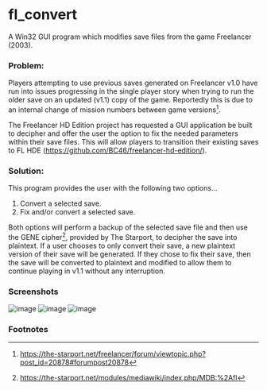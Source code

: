 # fl_convert
A Win32 GUI program which modifies save files from the game Freelancer (2003).

### Problem:
Players attempting to use previous saves generated on Freelancer v1.0 have run into issues progressing in the single player story when trying to run the older save on an updated (v1.1) copy of the game. Reportedly this is due to an internal change of mission numbers between game versions[^1].

The Freelancer HD Edition project has requested a GUI application be built to decipher and offer the user the option to fix the needed parameters within their save files. This will allow players to transition their existing saves to FL HDE (https://github.com/BC46/freelancer-hd-edition/).

### Solution:
This program provides the user with the following two options...

1. Convert a selected save.
2. Fix and/or convert a selected save.

Both options will perform a backup of the selected save file and then use the GENE cipher[^2], provided by The Starport, to decipher the save into plaintext. If a user chooses to only convert their save, a new plaintext version of their save will be generated. If they chose to fix their save, then the save will be converted to plaintext and modified to allow them to continue playing in v1.1 without any interruption.

### Screenshots
![image](https://user-images.githubusercontent.com/16562693/193679396-ce78ca58-4889-43cf-b4b8-05da5717efc9.png)
![image](https://user-images.githubusercontent.com/16562693/193679641-06b19b40-3451-45c8-b9c3-6970e27f9a59.png)
![image](https://user-images.githubusercontent.com/16562693/193679734-0f421fc9-dbba-407d-8b82-dfb09219d6de.png)

### Footnotes
[^1]: https://the-starport.net/freelancer/forum/viewtopic.php?post_id=20878#forumpost20878
[^2]: https://the-starport.net/modules/mediawiki/index.php/MDB:%2Afl

